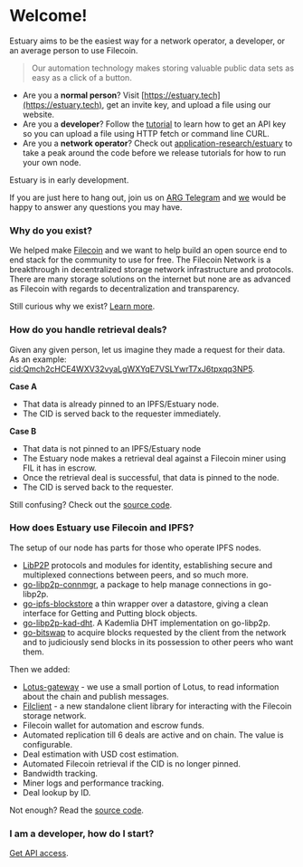 # Welcome!

Estuary aims to be the easiest way for a network operator, a developer, or an average person to use Filecoin.

> Our automation technology makes storing valuable public data sets as easy as a click of a button.

- Are you a **normal person**? Visit [https://estuary.tech](https://estuary.tech), get an invite key, and upload a file using our website.
- Are you a **developer**? Follow the [tutorial](https://docs.estuary.tech/tutorial-get-an-api-key) to learn how to get an API key so you can upload a file using HTTP fetch or command line CURL.
- Are you a **network operator**? Check out [application-research/estuary](https://github.com/application-research/estuary) to take a peak around the code before we release tutorials for how to run your own node.

Estuary is in early development.

If you are just here to hang out, join us on [ARG Telegram](https://t.me/aresearchgroup) and [we](https://arg.protocol.ai) would be happy to answer any questions you may have.

### Why do you exist?

We helped make [Filecoin](https://filecoin.io) and we want to help build an open source end to end stack for the community to use for free. The Filecoin Network is a breakthrough in decentralized storage network infrastructure and protocols. There are many storage solutions on the internet but none are as advanced as Filecoin with regards to decentralization and transparency.

Still curious why we exist? [Learn more](https://docs.estuary.tech/what-is-estuary).

### How do you handle retrieval deals?

Given any given person, let us imagine they made a request for their data. As an example: [cid:Qmch2cHCE4WXV32vyaLgWXYqE7VSLYwrT7xJ6tpxqq3NP5](https://dweb.link/ipfs/Qmch2cHCE4WXV32vyaLgWXYqE7VSLYwrT7xJ6tpxqq3NP5).

**Case A**

- That data is already pinned to an IPFS/Estuary node.
- The CID is served back to the requester immediately.

**Case B**

- That data is not pinned to an IPFS/Estuary node
- The Estuary node makes a retrieval deal against a Filecoin miner using FIL it has in escrow.
- Once the retrieval deal is successful, that data is pinned to the node.
- The CID is served back to the requester.

Still confusing? Check out the [source code](https://github.com/application-research/estuary/blob/master/retrieval.go).

### How does Estuary use Filecoin and IPFS?

The setup of our node has parts for those who operate IPFS nodes.

- [LibP2P](https://github.com/libp2p) protocols and modules for identity, establishing secure and multiplexed connections between peers, and so much more.
- [go-libp2p-connmgr](https://github.com/libp2p/go-libp2p-connmgr), a package to help manage connections in go-libp2p.
- [go-ipfs-blockstore](https://github.com/ipfs/go-ipfs-blockstore) a thin wrapper over a datastore, giving a clean interface for Getting and Putting block objects.
- [go-libp2p-kad-dht](https://github.com/libp2p/go-libp2p-kad-dht). A Kademlia DHT implementation on go-libp2p.
- [go-bitswap](https://github.com/ipfs/go-bitswap) to acquire blocks requested by the client from the network and to judiciously send blocks in its possession to other peers who want them.

Then we added:

- [Lotus-gateway](https://github.com/filecoin-project/lotus) - we use a small portion of Lotus, to read information about the chain and publish messages.
- [Filclient](https://github.com/application-research/filclient) - a new standalone client library for interacting with the Filecoin storage network.
- Filecoin wallet for automation and escrow funds.
- Automated replication till 6 deals are active and on chain. The value is configurable.
- Deal estimation with USD cost estimation.
- Automated Filecoin retrieval if the CID is no longer pinned.
- Bandwidth tracking.
- Miner logs and performance tracking.
- Deal lookup by ID.

Not enough? Read the [source code](https://github.com/application-research/estuary/blob/master/main.go).

### I am a developer, how do I start?

[Get API access](https://docs.estuary.tech/tutorial-get-an-api-key).
